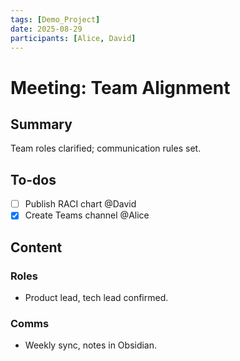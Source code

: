```yaml
---
tags: [Demo_Project]
date: 2025-08-29
participants: [Alice, David]
---
```


# Meeting: Team Alignment

## Summary
Team roles clarified; communication rules set.

## To-dos
- [ ] Publish RACI chart @David
- [x] Create Teams channel @Alice

## Content
### Roles
- Product lead, tech lead confirmed.

### Comms
- Weekly sync, notes in Obsidian.
